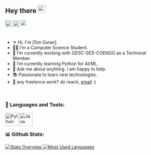 ## Hey there <img src="https://media.giphy.com/media/hvRJCLFzcasrR4ia7z/giphy.gif" width="25px">

<a href="https://www.linkedin.com/in/om-gurav-973b62215/">
  <img align="left" alt="Om's LinkedIN" width="22px" src="https://raw.githubusercontent.com/peterthehan/peterthehan/master/assets/linkedin.svg" />
</a>
<a href="https://www.instagram.com/om.gurav19/">
  <img align="left" src="https://raw.githubusercontent.com/rahuldkjain/github-profile-readme-generator/master/src/images/icons/Social/instagram.svg" alt="Om's Instagram" width="22px" /></a>

![](https://visitor-badge.glitch.me/badge?page_id=OmGurav.OmGurav)

<br>

- ⚜ Hi, I'm [Om Gurav].
- 👨‍🎓 I’m a Computer Science Student.  
- 🔭 I’m currently working with GDSC GES-COENGG as a Technical Member. 
- 🌱 I’m currently learning Python for AI/ML.
- 💬 Ask me about anything. I am happy to help.
- 📚 Passionate to learn new technologies.
- 💼 any freelance work? do reach, [email](mailto:omgurav2001@gmail.com) :)

<br>

### 🔨 Languages and Tools:
<a href="https://www.python.org" target="_blank"><img align="left" alt="Python" height ="42px" src="https://raw.githubusercontent.com/rahul-jha98/github_readme_icons/main/language_and_tools/square/python/python.svg"></a>
<a href="https://www.java.com" target="_blank"><img align="left" alt="Java" height ="42px" src="https://raw.githubusercontent.com/rahul-jha98/github_readme_icons/main/language_and_tools/square/java/java.svg"></a>


<br><br>

### 📊 Github Stats:
<a href='https://github.com/OmGurav/github-stats-transparent'>
  
![Stats Overview](https://raw.githubusercontent.com/OmGurav/github-stats-transparent/output/generated/overview.svg)
![Most Used Languages](https://raw.githubusercontent.com/OmGurav/github-stats-transparent/output/generated/languages.svg)
</a>
